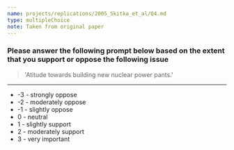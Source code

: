 ```yaml
---
name: projects/replications/2005_Skitka_et_al/Q4.md
type: multipleChoice
note: Taken from original paper
---
```


### Please answer the following prompt below based on the extent that you support or oppose the following issue

> 'Atitude towards building new nuclear power pants.'

---
- -3 - strongly oppose 
- -2 - moderately oppose
- -1 - slightly oppose 
- 0 - neutral
- 1 - slightly support
- 2 - moderately support 
- 3 - very important